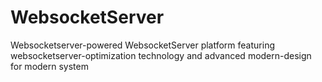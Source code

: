 # WebsocketServer
Websocketserver-powered WebsocketServer platform featuring websocketserver-optimization technology and advanced modern-design for modern system
